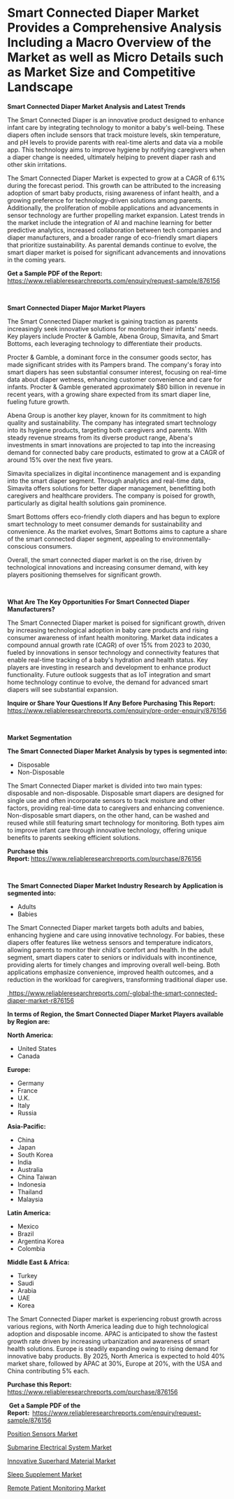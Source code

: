 <p><h1>Smart Connected Diaper Market Provides a Comprehensive Analysis Including a Macro Overview of the Market as well as Micro Details such as Market Size and Competitive Landscape</h1></p><p><strong>Smart Connected Diaper Market Analysis and Latest Trends</strong></p>
<p><p>The Smart Connected Diaper is an innovative product designed to enhance infant care by integrating technology to monitor a baby's well-being. These diapers often include sensors that track moisture levels, skin temperature, and pH levels to provide parents with real-time alerts and data via a mobile app. This technology aims to improve hygiene by notifying caregivers when a diaper change is needed, ultimately helping to prevent diaper rash and other skin irritations.</p><p>The Smart Connected Diaper Market is expected to grow at a CAGR of 6.1% during the forecast period. This growth can be attributed to the increasing adoption of smart baby products, rising awareness of infant health, and a growing preference for technology-driven solutions among parents. Additionally, the proliferation of mobile applications and advancements in sensor technology are further propelling market expansion. Latest trends in the market include the integration of AI and machine learning for better predictive analytics, increased collaboration between tech companies and diaper manufacturers, and a broader range of eco-friendly smart diapers that prioritize sustainability. As parental demands continue to evolve, the smart diaper market is poised for significant advancements and innovations in the coming years.</p></p>
<p><strong>Get a Sample PDF of the Report:&nbsp;</strong> <a href="https://www.reliableresearchreports.com/enquiry/request-sample/876156">https://www.reliableresearchreports.com/enquiry/request-sample/876156</a></p>
<p>&nbsp;</p>
<p><strong>Smart Connected Diaper Major Market Players</strong></p>
<p><p>The Smart Connected Diaper market is gaining traction as parents increasingly seek innovative solutions for monitoring their infants' needs. Key players include Procter & Gamble, Abena Group, Simavita, and Smart Bottoms, each leveraging technology to differentiate their products.</p><p>Procter & Gamble, a dominant force in the consumer goods sector, has made significant strides with its Pampers brand. The company's foray into smart diapers has seen substantial consumer interest, focusing on real-time data about diaper wetness, enhancing customer convenience and care for infants. Procter & Gamble generated approximately $80 billion in revenue in recent years, with a growing share expected from its smart diaper line, fueling future growth.</p><p>Abena Group is another key player, known for its commitment to high quality and sustainability. The company has integrated smart technology into its hygiene products, targeting both caregivers and parents. With steady revenue streams from its diverse product range, Abena's investments in smart innovations are projected to tap into the increasing demand for connected baby care products, estimated to grow at a CAGR of around 15% over the next five years.</p><p>Simavita specializes in digital incontinence management and is expanding into the smart diaper segment. Through analytics and real-time data, Simavita offers solutions for better diaper management, benefitting both caregivers and healthcare providers. The company is poised for growth, particularly as digital health solutions gain prominence.</p><p>Smart Bottoms offers eco-friendly cloth diapers and has begun to explore smart technology to meet consumer demands for sustainability and convenience. As the market evolves, Smart Bottoms aims to capture a share of the smart connected diaper segment, appealing to environmentally-conscious consumers.</p><p>Overall, the smart connected diaper market is on the rise, driven by technological innovations and increasing consumer demand, with key players positioning themselves for significant growth.</p></p>
<p>&nbsp;</p>
<p><strong>What Are The Key Opportunities For Smart Connected Diaper Manufacturers?</strong></p>
<p><p>The Smart Connected Diaper market is poised for significant growth, driven by increasing technological adoption in baby care products and rising consumer awareness of infant health monitoring. Market data indicates a compound annual growth rate (CAGR) of over 15% from 2023 to 2030, fueled by innovations in sensor technology and connectivity features that enable real-time tracking of a baby's hydration and health status. Key players are investing in research and development to enhance product functionality. Future outlook suggests that as IoT integration and smart home technology continue to evolve, the demand for advanced smart diapers will see substantial expansion.</p></p>
<p><strong>Inquire or Share Your Questions If Any Before Purchasing This Report:</strong> <a href="https://www.reliableresearchreports.com/enquiry/pre-order-enquiry/876156">https://www.reliableresearchreports.com/enquiry/pre-order-enquiry/876156</a></p>
<p>&nbsp;</p>
<p><strong>Market Segmentation</strong></p>
<p><strong>The Smart Connected Diaper Market Analysis by types is segmented into:</strong></p>
<p><ul><li>Disposable</li><li>Non-Disposable</li></ul></p>
<p><p>The Smart Connected Diaper market is divided into two main types: disposable and non-disposable. Disposable smart diapers are designed for single use and often incorporate sensors to track moisture and other factors, providing real-time data to caregivers and enhancing convenience. Non-disposable smart diapers, on the other hand, can be washed and reused while still featuring smart technology for monitoring. Both types aim to improve infant care through innovative technology, offering unique benefits to parents seeking efficient solutions.</p></p>
<p><strong>Purchase this Report:&nbsp;</strong><a href="https://www.reliableresearchreports.com/purchase/876156">https://www.reliableresearchreports.com/purchase/876156</a></p>
<p>&nbsp;</p>
<p><strong>The Smart Connected Diaper Market Industry Research by Application is segmented into:</strong></p>
<p><ul><li>Adults</li><li>Babies</li></ul></p>
<p><p>The Smart Connected Diaper market targets both adults and babies, enhancing hygiene and care using innovative technology. For babies, these diapers offer features like wetness sensors and temperature indicators, allowing parents to monitor their child's comfort and health. In the adult segment, smart diapers cater to seniors or individuals with incontinence, providing alerts for timely changes and improving overall well-being. Both applications emphasize convenience, improved health outcomes, and a reduction in the workload for caregivers, transforming traditional diaper use.</p></p>
<p><a href="https://www.reliableresearchreports.com/-global-the-smart-connected-diaper-market-r876156">&nbsp;https://www.reliableresearchreports.com/-global-the-smart-connected-diaper-market-r876156</a></p>
<p><strong>In terms of Region, the Smart Connected Diaper Market Players available by Region are:</strong></p>
<p>
    <p> <strong> North America: </strong>
        <ul>
            <li>United States</li>
            <li>Canada</li>
        </ul>
        </p> 
    <p> <strong> Europe: </strong>
        <ul>
            <li>Germany</li>
            <li>France</li>
            <li>U.K.</li>
            <li>Italy</li>
            <li>Russia</li>
        </ul>
        </p> 
    <p> <strong> Asia-Pacific: </strong>
        <ul>
            <li>China</li>
            <li>Japan</li>
            <li>South Korea</li>
            <li>India</li>
            <li>Australia</li>
            <li>China Taiwan</li>
            <li>Indonesia</li>
            <li>Thailand</li>
            <li>Malaysia</li>
        </ul>
        </p> 
    <p> <strong> Latin America: </strong>
        <ul>
            <li>Mexico</li>
            <li>Brazil</li>
            <li>Argentina Korea</li>
            <li>Colombia</li>
        </ul>
        </p> 
    <p> <strong> Middle East & Africa: </strong>
        <ul>
            <li>Turkey</li>
            <li>Saudi</li>
            <li>Arabia</li>
            <li>UAE</li>
            <li>Korea</li>
        </ul>
    </p>
    </p>
<p><p>The Smart Connected Diaper market is experiencing robust growth across various regions, with North America leading due to high technological adoption and disposable income. APAC is anticipated to show the fastest growth rate driven by increasing urbanization and awareness of smart health solutions. Europe is steadily expanding owing to rising demand for innovative baby products. By 2025, North America is expected to hold 40% market share, followed by APAC at 30%, Europe at 20%, with the USA and China contributing 5% each.</p></p>
<p><strong>Purchase this Report: </strong><a href="https://www.reliableresearchreports.com/purchase/876156">https://www.reliableresearchreports.com/purchase/876156</a></p>
<p>&nbsp;<strong>Get a Sample PDF of the Report:&nbsp;&nbsp;</strong><a href="https://www.reliableresearchreports.com/enquiry/request-sample/876156">https://www.reliableresearchreports.com/enquiry/request-sample/876156</a></p>
<p><strong></strong></p>
<p><p><a href="https://www.linkedin.com/pulse/booming-position-sensors-market-sector-analysis-growth-projections-qfv8c?trackingId=e55tDk9QSNmef7JHDb07oA%3D%3D">Position Sensors Market</a></p><p><a href="https://issuu.com/reportprime-2/docs/submarine-electrical-system-market-size-2030.pptx">Submarine Electrical System Market</a></p><p><a href="https://issuu.com/reportprime-2/docs/innovative-superhard-material-market-size-2030.ppt">Innovative Superhard Material Market</a></p><p><a href="https://github.com/GroverBarry/Market-Research-Report-List-7/blob/main/sleep-supplement-market.md">Sleep Supplement Market</a></p><p><a href="https://www.linkedin.com/pulse/global-remote-patient-monitoring-market-focus-application-05kxe?trackingId=Bu4l2SROTJiiAxYfeSI2vA%3D%3D">Remote Patient Monitoring Market</a></p></p>